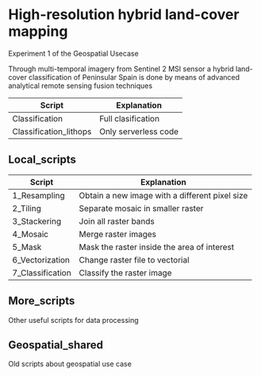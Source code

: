 # High-resolution hybrid land-cover mapping #
Experiment 1 of the Geospatial Usecase

Through multi-temporal imagery from Sentinel 2 MSI sensor a hybrid land-cover classification of Peninsular Spain is done by means
of advanced analytical remote sensing fusion techniques


Script  | Explanation
------------- | -------------
Classification | Full clasification
Classification_lithops  | Only serverless code

## Local_scripts

Script  | Explanation
------------- | -------------
1_Resampling  | Obtain a new image with a different pixel size
2_Tiling  | Separate mosaic in smaller raster
3_Stackering  | Join all raster bands
4_Mosaic  | Merge raster images
5_Mask  | Mask the raster inside the area of interest
6_Vectorization  | Change raster file to vectorial
7_Classification  | Classify the raster image  

## More_scripts

Other useful scripts for data processing

## Geospatial_shared

Old scripts about geospatial use case
